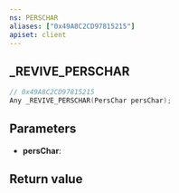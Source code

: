 ```yaml
---
ns: PERSCHAR
aliases: ["0x49A8C2CD97815215"]
apiset: client
---
```

## _REVIVE_PERSCHAR

```c
// 0x49A8C2CD97815215
Any _REVIVE_PERSCHAR(PersChar persChar);
```


## Parameters
* **persChar**:

## Return value

